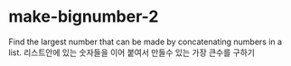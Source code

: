 # make-bignumber-2
Find the largest number that can be made by concatenating numbers in a list. 리스트안에 있는 숫자들을 이어 붙여서 만들수 있는 가장 큰수를 구하기
